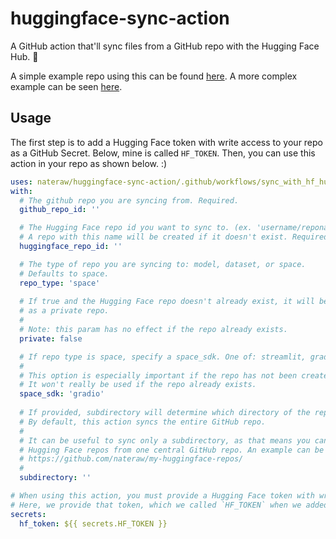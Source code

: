 # huggingface-sync-action

A GitHub action that'll sync files from a GitHub repo with the Hugging Face Hub. 🤗

A simple example repo using this can be found [here](https://github.com/nateraw/test-spaces-app). A more complex example can be seen [here](https://github.com/nateraw/my-huggingface-repos/).

## Usage

The first step is to add a Hugging Face token with write access to your repo as a GitHub Secret. Below, mine is called `HF_TOKEN`. Then, you can use this action in your repo as shown below. :)

```yaml
uses: nateraw/huggingface-sync-action/.github/workflows/sync_with_hf_hub.yml@main
with:
  # The github repo you are syncing from. Required.
  github_repo_id: ''

  # The Hugging Face repo id you want to sync to. (ex. 'username/reponame')
  # A repo with this name will be created if it doesn't exist. Required.
  huggingface_repo_id: ''

  # The type of repo you are syncing to: model, dataset, or space.
  # Defaults to space.
  repo_type: 'space'
  
  # If true and the Hugging Face repo doesn't already exist, it will be created
  # as a private repo.
  #
  # Note: this param has no effect if the repo already exists.
  private: false

  # If repo type is space, specify a space_sdk. One of: streamlit, gradio, or static
  #
  # This option is especially important if the repo has not been created yet.
  # It won't really be used if the repo already exists.
  space_sdk: 'gradio'
  
  # If provided, subdirectory will determine which directory of the repo will be synced.
  # By default, this action syncs the entire GitHub repo.
  #
  # It can be useful to sync only a subdirectory, as that means you can then sync multiple
  # Hugging Face repos from one central GitHub repo. An example can be seen here:
  # https://github.com/nateraw/my-huggingface-repos/
  #
  subdirectory: ''

# When using this action, you must provide a Hugging Face token with write access.
# Here, we provide that token, which we called `HF_TOKEN` when we added the secret to our GitHub repo.
secrets:
  hf_token: ${{ secrets.HF_TOKEN }}
```
